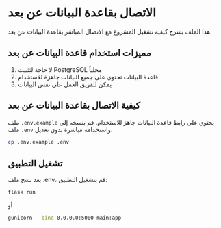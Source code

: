 # الاتصال بقاعدة البيانات عن بعد

هذا الملف يشرح كيفية تشغيل المشروع مع الاتصال المباشر بقاعدة البيانات عن بعد.

## مميزات استخدام قاعدة البيانات عن بعد
1. لا حاجة لتثبيت PostgreSQL محلياً
2. قاعدة البيانات تحتوي على جميع البيانات جاهزة للاستخدام
3. يمكن للفريق العمل على نفس البيانات

## كيفية الاتصال بقاعدة البيانات عن بعد
ملف `.env.example` يحتوي على رابط قاعدة البيانات جاهز للاستخدام.
قم بنسخه إلى ملف `.env` واستخدامه مباشرة بدون تعديل.

```bash
cp .env.example .env
```

## تشغيل التطبيق
بعد نسخ ملف .env، قم بتشغيل التطبيق:
```bash
flask run
```
أو
```bash
gunicorn --bind 0.0.0.0:5000 main:app
```
